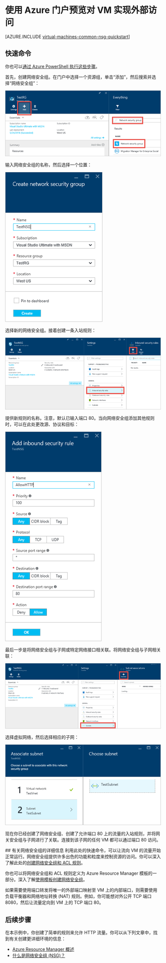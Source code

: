 <!-- Ibiza portal: tested -->

<properties
   pageTitle="使用门户对 VM 实现外部访问 | Azure"
   description="了解如何打开端口/创建终结点，以便允许在 Azure 门户预览中使用 Resource Manager 部署模型访问 VM"
   services="virtual-machines-windows"
   documentationCenter=""
   authors="iainfoulds"
   manager="timlt"
   editor=""/>

<tags
	ms.service="virtual-machines-windows"
	ms.date="05/24/2016"
	wacn.date="07/11/2016"/>

# 使用 Azure 门户预览对 VM 实现外部访问
[AZURE.INCLUDE [virtual-machines-common-nsg-quickstart](../includes/virtual-machines-common-nsg-quickstart.md)]

## 快速命令
你也可以[通过 Azure PowerShell 执行这些步骤](/documentation/articles/virtual-machines-windows-nsg-quickstart-powershell/)。

首先，创建网络安全组。在门户中选择一个资源组，单击“添加”，然后搜索并选择“网络安全组”：

![添加网络安全组](./media/virtual-machines-windows-nsg-quickstart-portal/add-nsg.png)

输入网络安全组的名称，然后选择一个位置：

![创建网络安全组](./media/virtual-machines-windows-nsg-quickstart-portal/create-nsg.png)

选择新的网络安全组。接着创建一条入站规则：

![添加入站规则](./media/virtual-machines-windows-nsg-quickstart-portal/add-inbound-rule.png)

提供新规则的名称。注意，默认已输入端口 80。当向网络安全组添加其他规则时，可以在此处更改源、协议和目标：

![创建入站规则](./media/virtual-machines-windows-nsg-quickstart-portal/create-inbound-rule.png)

最后一步是将网络安全组与子网或特定网络接口相关联。将网络安全组与子网相关联：

![将网络安全组与子网相关联](./media/virtual-machines-windows-nsg-quickstart-portal/associate-subnet.png)

选择虚拟网络，然后选择相应的子网：

![将网络安全组与虚拟网络相关联](./media/virtual-machines-windows-nsg-quickstart-portal/select-vnet-subnet.png)

现在你已经创建了网络安全组、创建了允许端口 80 上的流量的入站规则，并将网关安全组与子网进行了关联。连接到该子网的任何 VM 都可以通过端口 80 访问。


##<a name="more-information-on-network-security-groups"></a> 有关网络安全组的详细信息
利用此处的快速命令，可以让流向 VM 的流量开始正常运行。网络安全组提供许多出色的功能和粒度来控制资源的访问。你可以深入了解此处的[创建网络安全组和 ACL 规则](/documentation/articles/virtual-networks-create-nsg-arm-ps/)。

你也可以将网络安全组和 ACL 规则定义为 Azure Resource Manager 模板的一部分。深入了解[使用模板创建网络安全组](/documentation/articles/virtual-networks-create-nsg-arm-template/)。

如果需要使用端口转发将唯一的外部端口映射至 VM 上的内部端口，则需要使用负载平衡器和网络地址转换 (NAT) 规则。例如，你可能想对外公开 TCP 端口 8080，然后让流量定向到 VM 上的 TCP 端口 80。

## 后续步骤
在本示例中，你创建了简单的规则来允许 HTTP 流量。你可以从下列文章中，找到有关创建更详细环境的信息：

- [Azure Resource Manager 概述](/documentation/articles/resource-group-overview/)
- [什么是网络安全组 (NSG)？](/documentation/articles/virtual-networks-nsg/)

<!---HONumber=Mooncake_0704_2016-->